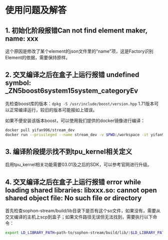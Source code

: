 # 使用问题及解答

## 1. 初始化阶段报错Can not find element maker, name: xxx

这个原因是修改了某个element的json文件里的"name"项，这是Factory识别Element的依据，需要保持原样。

## 2. 交叉编译之后在盒子上运行报错 undefined symbol: _ZN5boost6system15system_categoryEv

先检查boost库的版本：```dpkg -S /usr/include/boost/version.hpp``` 1.71版本可以正常编译运行，较旧的版本可能报如上错误。

如果不便安装该版本boost，可以使用我们提供的docker镜像进行编译：

```bash
docker pull yifan996/stream_dev
docker run --privileged --name stream_dev -v $PWD:/workspace -it yifan996/stream_dev
```

## 3. 编译阶段提示找不到tpu_kernel相关定义

启用tpu_kernel相关功能需要03.01及之后的SDK，可以参考官网进行升级。

## 4. 交叉编译之后在盒子上运行报错 error while loading shared libraries: libxxx.so: cannot open shared object file: No such file or directory

首先检查sophon-stream/build/lib目录下是否有这个so文件，如果没有，需要从交叉编译的主机上scp到盒子；如果文件路径无误但无法找到，需要执行以下命令：

```bash
export LD_LIBRARY_PATH=path-to/sophon-stream/build/lib/:$LD_LIBRARY_PATH
```